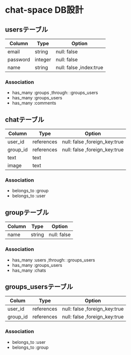 # chat-space DB設計
## usersテーブル
|Column |Type |Option|
|-------|-----|------|
|email|string|null: false|
|password|integer|null: false|
|name|string|null: false ,index:true|
### Association
- has_many :groups ,through: :groups_users
- has_many :groups_users
- has_many :comments

## chatテーブル
|Column |Type|Option|
|-------|----|------|
|user_id|references|null: false ,foreign_key:true|
|group_id|references|null: false ,foreign_key:true|
|text|text||
|image|text||
### Association
- belongs_to :group
- belongs_to :user

## groupテーブル
|Column |Type|Option|
|-------|----|------|
|name|string|null: false|
### Association
- has_many :users ,through: :groups_users
- has_many :groups_users
- has_many :chats



## groups_usersテーブル
|Colum |Type|Option|
|------|----|------|
|user_id|references|null: false ,foreign_key:true|
|group_id|references|null: false ,foreign_key:true|
### Association
- belongs_to :user
- belongs_to :group


